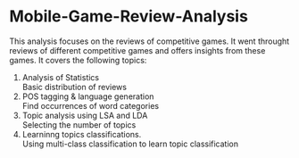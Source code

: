 # Mobile-Game-Review-Analysis

This analysis focuses on the reviews of competitive games. It went throught reviews of different competitive games and offers insights from these games. It covers the following topics: 

1. Analysis of Statistics <br>
   Basic distribution of reviews
2. POS tagging & language generation <br>
   Find occurrences of word categories
3. Topic analysis using LSA and LDA <br>
   Selecting the number of topics
4. Learninng topics classifications. <br>
   Using multi-class classification to learn topic classification
